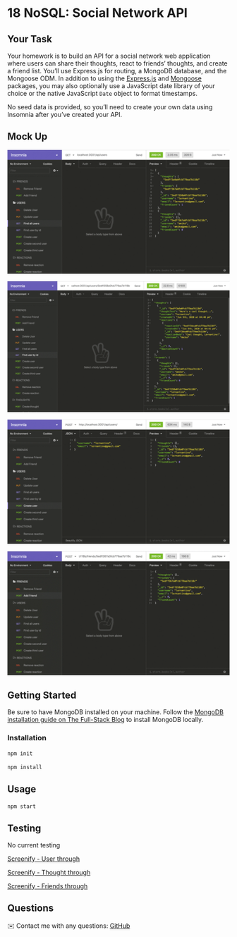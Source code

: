 # 18 NoSQL: Social Network API

## Your Task

Your homework is to build an API for a social network web application where users can share their thoughts, react to friends’ thoughts, and create a friend list. You’ll use Express.js for routing, a MongoDB database, and the Mongoose ODM. In addition to using the [Express.js](https://www.npmjs.com/package/express) and [Mongoose](https://www.npmjs.com/package/mongoose) packages, you may also optionally use a JavaScript date library of your choice or the native JavaScript `Date` object to format timestamps.

No seed data is provided, so you’ll need to create your own data using Insomnia after you’ve created your API.




## Mock Up

![Demo of GET routes to return all users and all thoughts being tested in Insomnia.](./Assets/18-nosql-homework-demo-01.gif)

![Demo that shows GET routes to return a single user and a single thought being tested in Insomnia.](./Assets/18-nosql-homework-demo-02.gif)

![Demo that shows the POST, PUT, and DELETE routes for users being tested in Insomnia.](./Assets/18-nosql-homework-demo-03.gif)

![Demo that shows the POST and DELETE routes for a user’s friend list being tested in Insomnia.](./Assets/18-nosql-homework-demo-04.gif)

## Getting Started

Be sure to have MongoDB installed on your machine. Follow the [MongoDB installation guide on The Full-Stack Blog](https://coding-boot-camp.github.io/full-stack/mongodb/how-to-install-mongodb) to install MongoDB locally.

### Installation
`npm init`

`npm install`

## Usage
`npm start`

## Testing
No current testing

[Screenify - User through](https://drive.google.com/file/d/1QpkBYrc3k5tu0OlMw13RwI4UtV7h28Om/view) 

[Screenify - Thought through](https://drive.google.com/file/d/16e9VZSAeh0sTuI14N5xMsQV_91nHXzIe/view) 

[Screenify - Friends through](https://drive.google.com/file/d/1qMem-37UoKDO3aGkp_hFoZM_vmjLGyIm/view) 

## Questions
✉️ Contact me with any questions: [GitHub](https://github.com/CodeDavid09)<br />
